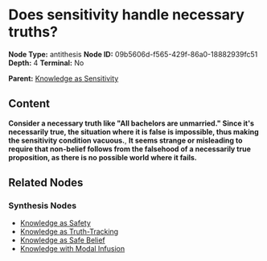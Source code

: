 # Does sensitivity handle necessary truths?

**Node Type:** antithesis
**Node ID:** 09b5606d-f565-429f-86a0-18882939fc51
**Depth:** 4
**Terminal:** No

**Parent:** [Knowledge as Sensitivity](knowledge-as-sensitivity-synthesis-ddcaa3c8-4504-4915-914f-77f7267fdceb.md)

## Content

**Consider a necessary truth like "All bachelors are unmarried." Since it's necessarily true, the situation where it is false is impossible, thus making the sensitivity condition vacuous.**, **It seems strange or misleading to require that non-belief follows from the falsehood of a necessarily true proposition, as there is no possible world where it fails.**

## Related Nodes

### Synthesis Nodes

- [Knowledge as Safety](knowledge-as-safety-synthesis-9303cb4e-a8c5-4ec8-b7e2-2c4c2f3cad14.md)
- [Knowledge as Truth-Tracking](knowledge-as-truth-tracking-synthesis-9fcb0107-85ea-42b4-bc2e-4458b1e3f7e6.md)
- [Knowledge as Safe Belief](knowledge-as-safe-belief-synthesis-055b6dec-42cd-478e-80de-4ba352c47a2c.md)
- [Knowledge with Modal Infusion](knowledge-with-modal-infusion-synthesis-10644f2e-562a-46c8-8f3b-4ef564d53da8.md)
